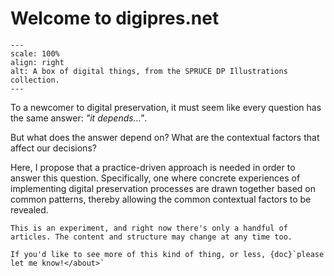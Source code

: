 # Welcome to digipres.net

```{image} images/spruce_dp_digibox.svg
---
scale: 100%
align: right
alt: A box of digital things, from the SPRUCE DP Illustrations collection.
---
```


To a newcomer to digital preservation, it must seem like every question has the same answer: _"it depends..."_. 

But what does the answer depend on? What are the contextual factors that affect our decisions?

Here, I propose that a practice-driven approach is needed in order to answer this question. Specifically, one where concrete experiences of implementing digital preservation processes are drawn together based on common patterns, thereby allowing the common contextual factors to be revealed.

```{note}
This is an experiment, and right now there's only a handful of articles. The content and structure may change at any time too.

If you'd like to see more of this kind of thing, or less, {doc}`please let me know!</about>`
```


